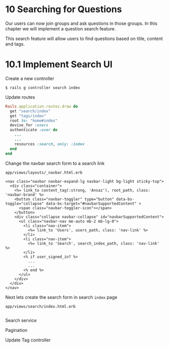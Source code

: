 # 10 Searching for Questions

Our users can now join groups and ask questions in those groups. In this chapter we will implement a question search feature.

This search feature will allow users to find questions based on title, content and tags.

# 10.1 Implement Search UI

Create a new controller

```
$ rails g controller search index
```

Update routes

```ruby
Rails.application.routes.draw do
  get "search/index"
  get "tags/index"
  root to: "home#index"
  devise_for :users
  authenticate :user do
    ...
    ...
    resources :search, only: :index
  end
end
```

Change the navbar search form to a search link

`app/views/layouts/_navbar.html.erb`

```erb
<nav class="navbar navbar-expand-lg navbar-light bg-light sticky-top">
  <div class="container">
    <%= link_to content_tag(:strong, 'Ansaz'), root_path, class: 'navbar-brand' %>
    <button class="navbar-toggler" type="button" data-bs-toggle="collapse" data-bs-target="#navbarSupportedContent" >
      <span class="navbar-toggler-icon"></span>
    </button>
    <div class="collapse navbar-collapse" id="navbarSupportedContent">
      <ul class="navbar-nav me-auto mb-2 mb-lg-0">
        <li class="nav-item">
          <%= link_to 'Users', users_path, class: 'nav-link' %>
        </li>
        <li class="nav-item">
          <%= link_to 'Search', search_index_path, class: 'nav-link' %>
        </li>
        <% if user_signed_in? %>
          ...
          ...
        <% end %>
      </ul>
    </div>
  </div>
</nav>
```

Next lets create the search form in search `index` page

`app/views/search/index.html.erb`

```erb

```

Search service

Pagination

Update Tag controller
